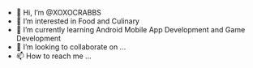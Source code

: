 - 👋 Hi, I’m @XOXOCRABBS
- 👀 I’m interested in Food and Culinary
- 🌱 I’m currently learning Android Mobile App Development and Game Development
- 💞️ I’m looking to collaborate on ...
- 📫 How to reach me ...

<!---
XOXOCRABBS/XOXOCRABBS is a ✨ special ✨ repository because its `README.md` (this file) appears on your GitHub profile.
You can click the Preview link to take a look at your changes.
--->
